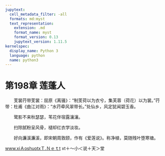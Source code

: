```yaml
---
jupytext:
  cell_metadata_filter: -all
  formats: md:myst
  text_representation:
    extension: .md
    format_name: myst
    format_version: 0.13
    jupytext_version: 1.11.5
kernelspec:
  display_name: Python 3
  language: python
  name: python3
---
```

# 第198章  莲蓬人 

　　芰裳荇带芰裳：屈原《离骚》：“制芰荷以为衣兮，集芙蓉（荷花）以为裳。”荇带：杜甫《曲江对雨》：“水荇牵风翠带长。”处仙乡，风定犹闻碧玉香。 

　　鹭影不来秋瑟瑟，苇花伴宿露瀼瀼。 

　　扫除腻粉呈风骨，褪却红衣学淡妆。 

　　好向濂溪濂溪，即宋朝周敦颐，作有《爱莲说》。称净植，莫随残叶堕寒塘。 

www.xiＡoshuotxＴ.Ｎｅｔt xt＋～小＜说＋天＞堂 

